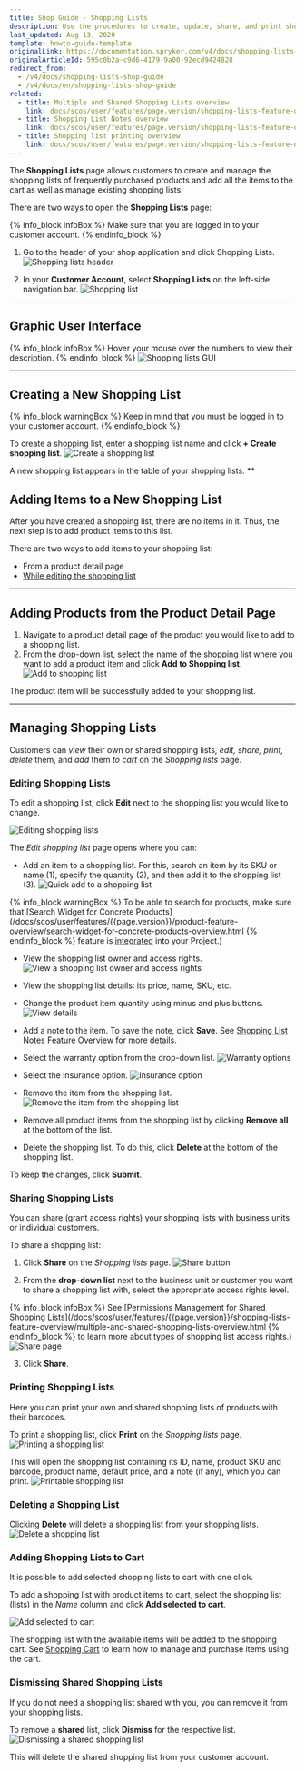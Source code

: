 ```yaml
---
title: Shop Guide - Shopping Lists
description: Use the procedures to create, update, share, and print shopping lists, dismiss shared shopping lists, and add items to a shopping list.
last_updated: Aug 13, 2020
template: howto-guide-template
originalLink: https://documentation.spryker.com/v4/docs/shopping-lists-shop-guide
originalArticleId: 595c0b2a-c9d6-4179-9a00-92ecd9424828
redirect_from:
  - /v4/docs/shopping-lists-shop-guide
  - /v4/docs/en/shopping-lists-shop-guide
related:
  - title: Multiple and Shared Shopping Lists overview
    link: docs/scos/user/features/page.version/shopping-lists-feature-overview/shopping-lists-feature-overview.html
  - title: Shopping List Notes overview
    link: docs/scos/user/features/page.version/shopping-lists-feature-overview/shopping-list-notes-overview.html
  - title: Shopping list printing overview
    link: docs/scos/user/features/page.version/shopping-lists-feature-overview/shopping-list-printing-overview.html
---
```


The **Shopping Lists** page allows customers to create and manage the shopping lists of frequently purchased products and add all the items to the cart as well as manage existing shopping lists. 

There are two ways to open the **Shopping Lists** page:

{% info_block infoBox %}
Make sure that you are logged in to your customer account.
{% endinfo_block %}

1. Go to the header of your shop application and click Shopping Lists.
![Shopping lists header](https://spryker.s3.eu-central-1.amazonaws.com/docs/User+Guides/Shop+User+Guides/Shopping+Lists/header-shopping-lists.png) 

2. In your **Customer Account**, select **Shopping Lists** on the left-side navigation bar. 
![Shopping list](https://spryker.s3.eu-central-1.amazonaws.com/docs/User+Guides/Shop+User+Guides/Shopping+Lists/shopping-list-shop-guide.png) 
***
## Graphic User Interface

{% info_block infoBox %}
Hover your mouse over the numbers to view their description.
{% endinfo_block %}
![Shopping lists GUI](https://spryker.s3.eu-central-1.amazonaws.com/docs/User+Guides/Shop+User+Guides/Shopping+Lists/shop-lists-gui.png) 
***
## Creating a New Shopping List

{% info_block warningBox %}
Keep in mind that you must be logged in to your customer account.
{% endinfo_block %}

To create a shopping list, enter a shopping list name and click **+ Create shopping list**. 
![Create a shopping list](https://spryker.s3.eu-central-1.amazonaws.com/docs/User+Guides/Shop+User+Guides/Shopping+Lists/create-shopping-list-btn.png)

A new shopping list appears in the table of your shopping lists.
**
## Adding Items to a New Shopping List

After you have created a shopping list, there are no items in it. Thus, the next step is to add product items to this list.

There are two ways to add items to your shopping list:

* From a product detail page
* <a href="#editing-shopping-lists">While editing the shopping list</a>
***
## Adding Products from the Product Detail Page

1. Navigate to a product detail page of the product you would like to add to a shopping list.
2. From the drop-down list, select the name of the shopping list where you want to add a product item and click **Add to Shopping list**. 
![Add to shopping list](https://spryker.s3.eu-central-1.amazonaws.com/docs/User+Guides/Shop+User+Guides/Shopping+Lists/add-to-shopping-list-btn.png) 

The product item will be successfully added to your shopping list. 
***
## Managing Shopping Lists

Customers can _view_ their own or shared shopping lists, _edit, share, print, delete_ them, and _add_ them _to cart_ on the _Shopping lists_ page.

### Editing Shopping Lists

To edit a shopping list, click **Edit** next to the shopping list you would like to change.

![Editing shopping lists](https://spryker.s3.eu-central-1.amazonaws.com/docs/User+Guides/Shop+User+Guides/Shopping+Lists/edit-btn.png) 

The _Edit shopping list_ page opens where you can:

* Add an item to a shopping list. For this, search an item by its SKU or name (1), specify the quantity (2), and then add it to the shopping list (3).
![Quick add to a shopping list](https://spryker.s3.eu-central-1.amazonaws.com/docs/User+Guides/Shop+User+Guides/Shopping+Lists/quick-add-to-shopping-list-window.png) 

{% info_block warningBox %}
To be able to search for products, make sure that [Search Widget for Concrete Products](/docs/scos/user/features/{{page.version}}/product-feature-overview/search-widget-for-concrete-products-overview.html
{% endinfo_block %} feature is [integrated](/docs/scos/dev/feature-integration-guides/{{page.version}}/search-widget-for-concrete-products-feature-integration.html) into your Project.)

* View the shopping list owner and access rights.
![View a shopping list owner and access rights](https://spryker.s3.eu-central-1.amazonaws.com/docs/User+Guides/Shop+User+Guides/Shopping+Lists/view-owner-on-edit-page.png) 

* View the shopping list details: its price, name, SKU, etc.
* Change the product item quantity using minus and plus buttons.
![View details](https://spryker.s3.eu-central-1.amazonaws.com/docs/User+Guides/Shop+User+Guides/Shopping+Lists/view-details.png) 

* Add a note to the item. To save the note, click **Save**. See [Shopping List Notes Feature Overview](/docs/scos/user/features/{{page.version}}/shopping-lists-feature-overview/shopping-list-notes-overview.html) for more details.

* Select the warranty option from the drop-down list. 
![Warranty options](https://spryker.s3.eu-central-1.amazonaws.com/docs/User+Guides/Shop+User+Guides/Shopping+Lists/warranty-options.png) 

* Select the insurance option.
![Insurance option](https://spryker.s3.eu-central-1.amazonaws.com/docs/User+Guides/Shop+User+Guides/Shopping+Lists/insurance-option.png) 

* Remove the item from the shopping list.
![Remove the item from the shopping list](https://spryker.s3.eu-central-1.amazonaws.com/docs/User+Guides/Shop+User+Guides/Shopping+Lists/remove-btn.png) 

* Remove all product items from the shopping list by clicking **Remove all** at the bottom of the list.
* Delete the shopping list. To do this, click **Delete** at the bottom of the shopping list.

To keep the changes, click **Submit**.

### Sharing Shopping Lists

You can share (grant access rights) your shopping lists with business units or individual customers.

To share a shopping list:

1.  Click **Share** on the _Shopping lists_ page. 
![Share button](https://spryker.s3.eu-central-1.amazonaws.com/docs/User+Guides/Shop+User+Guides/Shopping+Lists/share-btn.png) 

2. From the **drop-down list** next to the business unit or customer you want to share a shopping list with, select the appropriate access rights level.

{% info_block infoBox %}
See [Permissions Management for Shared Shopping Lists](/docs/scos/user/features/{{page.version}}/shopping-lists-feature-overview/multiple-and-shared-shopping-lists-overview.html
{% endinfo_block %} to learn more about types of shopping list access rights.)
![Share page](https://spryker.s3.eu-central-1.amazonaws.com/docs/User+Guides/Shop+User+Guides/Shopping+Lists/share-page.png) 

3. Click **Share**.

### Printing Shopping Lists

Here you can print your own and shared shopping lists of products with their barcodes.

To print a shopping list, click **Print** on the _Shopping lists_ page.
![Printing a shopping list](https://spryker.s3.eu-central-1.amazonaws.com/docs/User+Guides/Shop+User+Guides/Shopping+Lists/print-btn.png) 

This will open the shopping list containing its ID, name, product SKU and barcode, product name, default price, and a note (if any), which you can print.
![Printable shopping list](https://spryker.s3.eu-central-1.amazonaws.com/docs/User+Guides/Shop+User+Guides/Shopping+Lists/printable-shopping-list.png) 

### Deleting a Shopping List

Clicking **Delete** will delete a shopping list from your shopping lists.
![Delete a shopping list](https://spryker.s3.eu-central-1.amazonaws.com/docs/User+Guides/Shop+User+Guides/Shopping+Lists/delete-btn.png) 

### Adding Shopping Lists to Cart

It is possible to add selected shopping lists to cart with one click.

To add a shopping list with product items to cart, select the shopping list (lists) in the _Name_ column and click **Add selected to cart**.

![Add selected to cart](https://spryker.s3.eu-central-1.amazonaws.com/docs/User+Guides/Shop+User+Guides/Shopping+Lists/place-order.png) 

The shopping list with the available items will be added to the shopping cart. See [Shopping Cart](/docs/scos/user/shop-user-guides/{{page.version}}/shop-guide-shopping-carts/shop-guide-managing-shopping-carts.html) to learn how to manage and purchase items using the cart.

### Dismissing Shared Shopping Lists

If you do not need a shopping list shared with you, you can remove it from your shopping lists.

To remove a **shared** list, click **Dismiss** for the respective list.
![Dismissing a shared shopping list](https://spryker.s3.eu-central-1.amazonaws.com/docs/User+Guides/Shop+User+Guides/Shopping+Lists/dismiss-btn.png) 

This will delete the shared shopping list from your customer account.

<!-- Last review date: Aug 06, 2019by Oksana Karasyova -->
